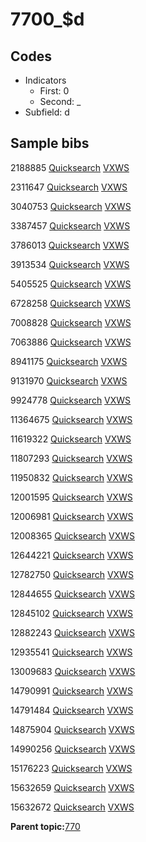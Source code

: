# 7700\_$d

## Codes

-   Indicators
    -   First: 0
    -   Second: \_
-   Subfield: d

## Sample bibs

2188885 [Quicksearch](https://search.library.yale.edu/catalog/2188885) [VXWS](http://prodorbis.library.yale.edu:7014/vxws/GetHoldingsService?bibId=2188885)

2311647 [Quicksearch](https://search.library.yale.edu/catalog/2311647) [VXWS](http://prodorbis.library.yale.edu:7014/vxws/GetHoldingsService?bibId=2311647)

3040753 [Quicksearch](https://search.library.yale.edu/catalog/3040753) [VXWS](http://prodorbis.library.yale.edu:7014/vxws/GetHoldingsService?bibId=3040753)

3387457 [Quicksearch](https://search.library.yale.edu/catalog/3387457) [VXWS](http://prodorbis.library.yale.edu:7014/vxws/GetHoldingsService?bibId=3387457)

3786013 [Quicksearch](https://search.library.yale.edu/catalog/3786013) [VXWS](http://prodorbis.library.yale.edu:7014/vxws/GetHoldingsService?bibId=3786013)

3913534 [Quicksearch](https://search.library.yale.edu/catalog/3913534) [VXWS](http://prodorbis.library.yale.edu:7014/vxws/GetHoldingsService?bibId=3913534)

5405525 [Quicksearch](https://search.library.yale.edu/catalog/5405525) [VXWS](http://prodorbis.library.yale.edu:7014/vxws/GetHoldingsService?bibId=5405525)

6728258 [Quicksearch](https://search.library.yale.edu/catalog/6728258) [VXWS](http://prodorbis.library.yale.edu:7014/vxws/GetHoldingsService?bibId=6728258)

7008828 [Quicksearch](https://search.library.yale.edu/catalog/7008828) [VXWS](http://prodorbis.library.yale.edu:7014/vxws/GetHoldingsService?bibId=7008828)

7063886 [Quicksearch](https://search.library.yale.edu/catalog/7063886) [VXWS](http://prodorbis.library.yale.edu:7014/vxws/GetHoldingsService?bibId=7063886)

8941175 [Quicksearch](https://search.library.yale.edu/catalog/8941175) [VXWS](http://prodorbis.library.yale.edu:7014/vxws/GetHoldingsService?bibId=8941175)

9131970 [Quicksearch](https://search.library.yale.edu/catalog/9131970) [VXWS](http://prodorbis.library.yale.edu:7014/vxws/GetHoldingsService?bibId=9131970)

9924778 [Quicksearch](https://search.library.yale.edu/catalog/9924778) [VXWS](http://prodorbis.library.yale.edu:7014/vxws/GetHoldingsService?bibId=9924778)

11364675 [Quicksearch](https://search.library.yale.edu/catalog/11364675) [VXWS](http://prodorbis.library.yale.edu:7014/vxws/GetHoldingsService?bibId=11364675)

11619322 [Quicksearch](https://search.library.yale.edu/catalog/11619322) [VXWS](http://prodorbis.library.yale.edu:7014/vxws/GetHoldingsService?bibId=11619322)

11807293 [Quicksearch](https://search.library.yale.edu/catalog/11807293) [VXWS](http://prodorbis.library.yale.edu:7014/vxws/GetHoldingsService?bibId=11807293)

11950832 [Quicksearch](https://search.library.yale.edu/catalog/11950832) [VXWS](http://prodorbis.library.yale.edu:7014/vxws/GetHoldingsService?bibId=11950832)

12001595 [Quicksearch](https://search.library.yale.edu/catalog/12001595) [VXWS](http://prodorbis.library.yale.edu:7014/vxws/GetHoldingsService?bibId=12001595)

12006981 [Quicksearch](https://search.library.yale.edu/catalog/12006981) [VXWS](http://prodorbis.library.yale.edu:7014/vxws/GetHoldingsService?bibId=12006981)

12008365 [Quicksearch](https://search.library.yale.edu/catalog/12008365) [VXWS](http://prodorbis.library.yale.edu:7014/vxws/GetHoldingsService?bibId=12008365)

12644221 [Quicksearch](https://search.library.yale.edu/catalog/12644221) [VXWS](http://prodorbis.library.yale.edu:7014/vxws/GetHoldingsService?bibId=12644221)

12782750 [Quicksearch](https://search.library.yale.edu/catalog/12782750) [VXWS](http://prodorbis.library.yale.edu:7014/vxws/GetHoldingsService?bibId=12782750)

12844655 [Quicksearch](https://search.library.yale.edu/catalog/12844655) [VXWS](http://prodorbis.library.yale.edu:7014/vxws/GetHoldingsService?bibId=12844655)

12845102 [Quicksearch](https://search.library.yale.edu/catalog/12845102) [VXWS](http://prodorbis.library.yale.edu:7014/vxws/GetHoldingsService?bibId=12845102)

12882243 [Quicksearch](https://search.library.yale.edu/catalog/12882243) [VXWS](http://prodorbis.library.yale.edu:7014/vxws/GetHoldingsService?bibId=12882243)

12935541 [Quicksearch](https://search.library.yale.edu/catalog/12935541) [VXWS](http://prodorbis.library.yale.edu:7014/vxws/GetHoldingsService?bibId=12935541)

13009683 [Quicksearch](https://search.library.yale.edu/catalog/13009683) [VXWS](http://prodorbis.library.yale.edu:7014/vxws/GetHoldingsService?bibId=13009683)

14790991 [Quicksearch](https://search.library.yale.edu/catalog/14790991) [VXWS](http://prodorbis.library.yale.edu:7014/vxws/GetHoldingsService?bibId=14790991)

14791484 [Quicksearch](https://search.library.yale.edu/catalog/14791484) [VXWS](http://prodorbis.library.yale.edu:7014/vxws/GetHoldingsService?bibId=14791484)

14875904 [Quicksearch](https://search.library.yale.edu/catalog/14875904) [VXWS](http://prodorbis.library.yale.edu:7014/vxws/GetHoldingsService?bibId=14875904)

14990256 [Quicksearch](https://search.library.yale.edu/catalog/14990256) [VXWS](http://prodorbis.library.yale.edu:7014/vxws/GetHoldingsService?bibId=14990256)

15176223 [Quicksearch](https://search.library.yale.edu/catalog/15176223) [VXWS](http://prodorbis.library.yale.edu:7014/vxws/GetHoldingsService?bibId=15176223)

15632659 [Quicksearch](https://search.library.yale.edu/catalog/15632659) [VXWS](http://prodorbis.library.yale.edu:7014/vxws/GetHoldingsService?bibId=15632659)

15632672 [Quicksearch](https://search.library.yale.edu/catalog/15632672) [VXWS](http://prodorbis.library.yale.edu:7014/vxws/GetHoldingsService?bibId=15632672)

**Parent topic:**[770](../../tags/770/770.md)

